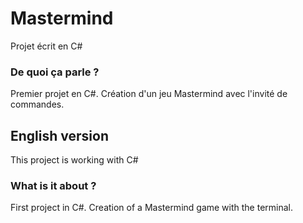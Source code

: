# Mastermind

Projet écrit en C#

### De quoi ça parle ?
Premier projet en C#. Création d'un jeu Mastermind avec l'invité de commandes.

## English version

This project is working with C#

### What is it about ?
First project in C#. Creation of a Mastermind game with the terminal.
